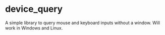 # device_query

A simple library to query mouse and keyboard inputs without a window. Will work in Windows and Linux.
